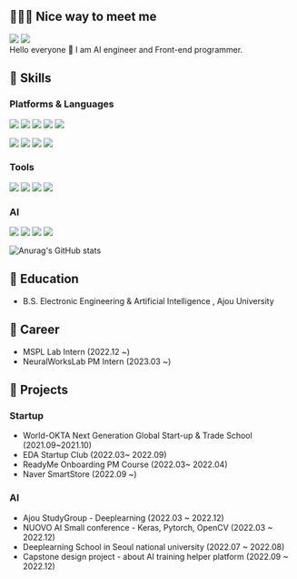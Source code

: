 ## 🧚🏻‍♀️ Nice way to meet me

<a href="https://velog.io/@conel77" target="_blank"><img src="https://img.shields.io/badge/Conel77-20C997?style=flat-square&logo=Velog&logoColor=white"/></a>  <a href="17innovation@gmail.com" target="_blank"><img src="https://img.shields.io/badge/17innovation@gmail.com-EA4335?style=flat-square&logo=Gmail&logoColor=white"/></a>
</br>
Hello everyone 👋 I am AI engineer and Front-end programmer.




## 🥨 Skills
### Platforms & Languages
<img src="https://img.shields.io/badge/React-61DAFB?style=flat-square&logo=React&logoColor=black"/>   <img src="https://img.shields.io/badge/Flutter-02569B?style=flat-square&logo=Flutter&logoColor=white"/>  <img src="https://img.shields.io/badge/JavaScript-F7DF1E?style=flat-square&logo=JavaScript&logoColor=black"/>  <img src="https://img.shields.io/badge/HTML5-E34F26?style=flat-square&logo=HTML5&logoColor=white"/>  <img src="https://img.shields.io/badge/CSS3-1572B6?style=flat-square&logo=CSS3&logoColor=white"/>

<img src="https://img.shields.io/badge/Python-3776AB?style=flat-square&logo=React&logoColor=white"/>  <img src="https://img.shields.io/badge/C++-00599C?style=flat-square&logo=C++ &logoColor=white"/>  <img src="https://img.shields.io/badge/R-276DC3?style=flat-square&logo=R&logoColor=white"/>  <img src="https://img.shields.io/badge/Kotlin-7F52FF?style=flat-square&logo=Kotlin&logoColor=white"/>      

### Tools
<img src="https://img.shields.io/badge/Visual Studio Code-007ACC?style=flat-square&logo=Visual Studio Code&logoColor=white"/>  <img src="https://img.shields.io/badge/Pycharm-000000?style=flat-square&logo=Pycharm&logoColor=white"/>  <img src="https://img.shields.io/badge/Figma-F24E1E?style=flat-square&logo=Figma&logoColor=white"/>  <img src="https://img.shields.io/badge/Adobe Premiere Pro-9999FF?style=flat-square&logo=Adobe Premiere Pro&logoColor=white"/>

### AI
<img src="https://img.shields.io/badge/TensorFlow-FF6F00?style=flat-square&logo=TensorFlow&logoColor=white"/>  <img src="https://img.shields.io/badge/Keras-D00000?style=flat-square&logo=Keras&logoColor=white"/>  <img src="https://img.shields.io/badge/Pytorch-EE4C2C?style=flat-square&logo=Pytorch&logoColor=white"/>  <img src="https://img.shields.io/badge/Jupyter-F37626?style=flat-square&logo=Jupyter&logoColor=white"/>





![Anurag's GitHub stats](https://github-readme-stats.vercel.app/api?username=conel77&show_icons=true&theme=radical)

## 📌 Education
* B.S. Electronic Engineering & Artificial Intelligence , Ajou University 

## 📔 Career
* MSPL Lab Intern (2022.12 ~)
* NeuralWorksLab PM Intern (2023.03 ~)

## 🔮 Projects
### Startup
* World-OKTA Next Generation Global Start-up & Trade School (2021.09~2021.10)
* EDA Startup Club (2022.03~ 2022.09)
* ReadyMe Onboarding PM Course (2022.03~ 2022.04)
* Naver SmartStore (2022.09 ~)

### AI
* Ajou StudyGroup - Deeplearning (2022.03 ~ 2022.12)
* NUOVO AI Small conference - Keras, Pytorch, OpenCV (2022.03 ~ 2022.12)
* Deeplearning School in Seoul national university (2022.07 ~ 2022.08)
* Capstone design project - about AI training helper platform (2022.09 ~ 2022.12)

